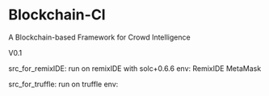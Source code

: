 # Blockchain-CI
A Blockchain-based Framework for Crowd Intelligence

V0.1 

src\_for\_remixIDE:  run on remixIDE with solc+0.6.6
env:
    RemixIDE MetaMask

src\_for\_truffle:   run on truffle 
env:
    
